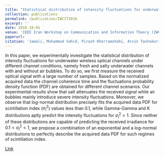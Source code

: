 ```yaml
---
title: "Statistical distribution of intensity fluctuations for underwater wireless optical channels in the presence of air bubbles"
collection: publications
permalink: /publication/IWCIT2016
excerpt: ''
date: 2016-10-01
venue: 'IEEE Iran Workshop on Communication and Information Theory (IWCIT)'
paperurl: 
citation: 'Jamali, Mohammad Vahid, Pirazh Khorramshahi, Arvin Tashakori, Ata Chizari, Shadi Shahsavari, Sajjad AbdollahRamezani, Masoome Fazelian, Sima Bahrani, and Jawad A. Salehi. "Statistical distribution of intensity fluctuations for underwater wireless optical channels in the presence of air bubbles." In 2016 IEEE Iran Workshop on Communication and Information Theory (IWCIT), pp. 1-6.'
---
```

In this paper, we experimentally investigate the statistical distribution of intensity fluctuations for underwater wireless optical channels under different channel conditions, namely fresh and salty underwater channels with and without air bubbles. To do so, we first measure the received optical signal with a large number of samples. Based on the normalized acquired data the channel coherence time and the fluctuations probability density function (PDF) are obtained for different channel scenarios. Our experimental results show that salt attenuates the received signal while air bubbles mainly introduce severe intensity fluctuations. Moreover, we observe that log-normal distribution precisely fits the acquired data PDF for scintillation index (${\sigma}_I^2$) values less than 0.1, while Gamma-Gamma and K distributions aptly predict the intensity fluctuations for ${\sigma}_I^2 > 1$. Since neither of these distributions are capable of predicting the received irradiance for $0.1 < {\sigma}_I^2 < 1$, we propose a combination of an exponential and a log-normal distributions to perfectly describe the acquired data PDF for such regimes of scintillation index.

[Link](https://ieeexplore.ieee.org/iel7/7486621/7491605/07491626.pdf)